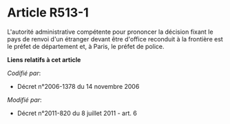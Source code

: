 # Article R513-1

L'autorité administrative compétente pour prononcer la décision fixant le pays de renvoi d'un étranger devant être d'office
reconduit à la frontière est le préfet de département et, à Paris, le préfet de police.

**Liens relatifs à cet article**

_Codifié par_:

  - Décret n°2006-1378 du 14 novembre 2006

_Modifié par_:

  - Décret n°2011-820 du 8 juillet 2011 - art. 6
